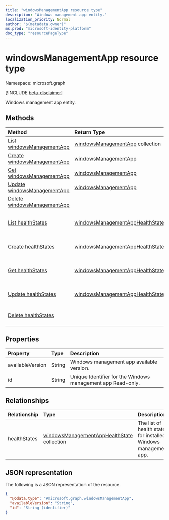 ```yaml
---
title: "windowsManagementApp resource type"
description: "Windows management app entity."
localization_priority: Normal
author: "$(metadata.owner)"
ms.prod: "microsoft-identity-platform"
doc_type: "resourcePageType"
---
```


# windowsManagementApp resource type

Namespace: microsoft.graph

[!INCLUDE [beta-disclaimer](../../includes/beta-disclaimer.md)]

Windows management app entity.

## Methods

| Method                                                                           | Return Type                                                                               | Description                                                                              |
| :------------------------------------------------------------------------------- | :---------------------------------------------------------------------------------------- | :--------------------------------------------------------------------------------------- |
| [List windowsManagementApp](../api/intune-windowsmanagementapp-list.md)          | [windowsManagementApp](intune-windowsManagementApp.md) collection                         | List properties and relationships of a windowsManagementApp object.                      |
| [Create windowsManagementApp](../api/intune-windowsmanagementapp-create.md)      | [windowsManagementApp](intune-windowsManagementApp.md)                                    | Create a new windowsManagementApp object.                                                |
| [Get windowsManagementApp](../api/intune-windowsmanagementapp-get.md)            | [windowsManagementApp](intune-windowsManagementApp.md)                                    | Read properties and relationships of a windowsManagementApp object.                      |
| [Update windowsManagementApp](../api/intune-windowsmanagementapp-update.md)      | [windowsManagementApp](intune-windowsManagementApp.md)                                    | Update the properties of a windowsManagementApp object.                                  |
| [Delete windowsManagementApp](../api/intune-windowsmanagementapp-delete.md)      |                                                                                           | Delete a windowsManagementApp object.                                                    |
| [List healthStates](../api/intune-windowsmanagementapp-list-healthstates.md)     | [windowsManagementAppHealthState](../resources/intune-windowsmanagementapphealthstate.md) | Get the windowsManagementAppHealthState objects from a healthStates navigation property. |
| [Create healthStates](../api/intune-windowsmanagementapp-post-healthstates.md)   | [windowsManagementAppHealthState](../resources/intune-windowsmanagementapphealthstate.md) | Create a new windowsManagementAppHealthState object.                                     |
| [Get healthStates](../api/intune-windowsmanagementapp-get-healthstates.md)       | [windowsManagementAppHealthState](../resources/intune-windowsmanagementapphealthstate.md) | Read the properties and relationships of a windowsManagementAppHealthState object.       |
| [Update healthStates](../api/intune-windowsmanagementapp-update-healthstates.md) | [windowsManagementAppHealthState](../resources/intune-windowsmanagementapphealthstate.md) | Update the properties of a windowsManagementAppHealthState object.                       |
| [Delete healthStates](../api/intune-windowsmanagementapp-delete-healthstates.md) |                                                                                           | Delete a windowsManagementAppHealthState object.                                         |

## Properties

| Property         | Type   | Description                                                 |
| :--------------- | :----- | :---------------------------------------------------------- |
| availableVersion | String | Windows management app available version.                   |
| id               | String | Unique Identifier for the Windows management app Read-only. |

## Relationships

| Relationship | Type                                                                                          | Description                                                     |
| :----------- | :-------------------------------------------------------------------------------------------- | :-------------------------------------------------------------- |
| healthStates | [windowsManagementAppHealthState](../resources/windowsmanagementapphealthstate.md) collection | The list of health states for installed Windows management app. |

## JSON representation

The following is a JSON representation of the resource.

<!-- {
  "blockType": "resource",
  "keyProperty": "id",
  "@odata.type": "microsoft.graph.windowsManagementApp",
  "baseType": "microsoft.graph.entity",
  "openType": False
}
-->

```json
{
  "@odata.type": "#microsoft.graph.windowsManagementApp",
  "availableVersion": "String",
  "id": "String (identifier)"
}
```
